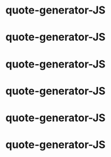 # quote-generator-JS
# quote-generator-JS
# quote-generator-JS
# quote-generator-JS
# quote-generator-JS
# quote-generator-JS
